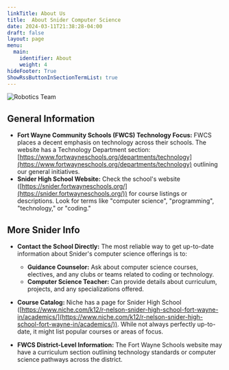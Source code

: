 ```yaml
---
linkTitle: About Us
title:  About Snider Computer Science
date: 2024-03-11T21:38:28-04:00
draft: false
layout: page
menu:
  main:
    identifier: About
    weight: 4
hideFooter: True
ShowRssButtonInSectionTermList: true
---
```


![Robotics Team](images/snider_robotics_team_1280.png)

## General Information

* **Fort Wayne Community Schools (FWCS) Technology Focus:** FWCS places a decent emphasis on technology across their schools.  The website has a Technology Department section: [https://www.fortwayneschools.org/departments/technology](https://www.fortwayneschools.org/departments/technology) outlining our general initiatives.
* **Snider High School Website:** Check the school's website ([https://snider.fortwayneschools.org/](https://snider.fortwayneschools.org/)) for course listings or descriptions. Look for terms like "computer science", "programming", "technology," or "coding."

## More Snider Info

* **Contact the School Directly:** The most reliable way to get up-to-date information about Snider's computer science offerings is to:
    * **Guidance Counselor:** Ask about computer science courses, electives, and any clubs or teams related to coding or technology.
    * **Computer Science Teacher:** Can provide details about curriculum, projects, and any specializations offered.

* **Course Catalog:** Niche has a page for Snider High School ([https://www.niche.com/k12/r-nelson-snider-high-school-fort-wayne-in/academics/](https://www.niche.com/k12/r-nelson-snider-high-school-fort-wayne-in/academics/)). While not always perfectly up-to-date, it might list popular courses or areas of focus.

* **FWCS District-Level Information:** The Fort Wayne Schools website may have a curriculum section outlining technology standards or computer science pathways across the district.
